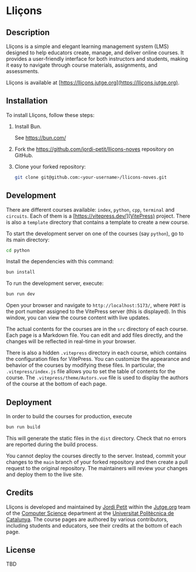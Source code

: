 # Lliçons

## Description

Lliçons is a simple and elegant learning management system (LMS) designed to help educators create, manage, and deliver online courses. It provides a user-friendly interface for both instructors and students, making it easy to navigate through course materials, assignments, and assessments.

Lliçons is available at [https://lliçons.jutge.org](https://lliçons.jutge.org).

## Installation

To install Lliçons, follow these steps:

1. Install Bun.

   See https://bun.com/

1. Fork the https://github.com/jordi-petit/llicons-noves repository on GitHub.

1. Clone your forked repository:

   ```bash
   git clone git@github.com:<your-username>/llicons-noves.git
   ```

## Development

There are different courses available: `index`, `python`, `cpp`, `terminal` and `circuits`. Each of them is a [https://vitepress.dev/](VitePress) project. There is also a `template` directory that contains a template to create a new course.

To start the development server on one of the courses (say `python`), go to its main directory:

```bash
cd python
```

Install the dependencies with this command:

```bash
bun install
```

To run the development server, execute:

```bash
bun run dev
```

Open your browser and navigate to `http://localhost:5173/`, where `PORT` is the port number assigned to the VitePress server (this is displayed). In this window, you can view the course content with live updates.

The actual contents for the courses are in the `src` directory of each course. Each page is a Markdown file. You can edit and add files directly, and the changes will be reflected in real-time in your browser.

There is also a hidden `.vitepress` directory in each course, which contains the configuration files for VitePress. You can customize the appearance and behavior of the courses by modifying these files. In particular, the `.vitepress/index.js` file allows you to set the table of contents for the course. The `.vitepress/theme/Autors.vue` file is used to display the authors of the course at the bottom of each page.

## Deployment

In order to build the courses for production, execute

```bash
bun run build
```

This will generate the static files in the `dist` directory. Check that no errors are reported during the build process.

You cannot deploy the courses directly to the server. Instead, commit your changes to the `main` branch of your forked repository and then create a pull request to the original repository. The maintainers will review your changes and deploy them to the live site.

## Credits

Lliçons is developed and maintained by [Jordi Petit](https://github.com/jordi-petit) within the [Jutge.org](https://jutge.org) team of the [Computer Science](https://www.cs.upc.edu) department at the [Universitat Politècnica de Catalunya](https://www.upc.edu). The course pages are authored by various contributors, including students and educators, see their credits at the bottom of each page.

## License

TBD
